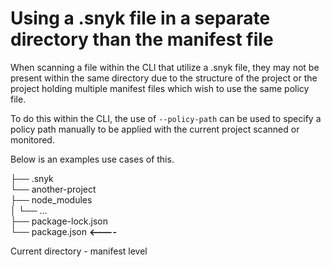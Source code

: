 # Using a .snyk file in a separate directory than the manifest file

When scanning a file within the CLI that utilize a .snyk file, they may not be present within the same directory due to the structure of the project or the project holding multiple manifest files which wish to use the same policy file.

To do this within the CLI, the use of `--policy-path` can be used to specify a policy path manually to be  applied with the current project scanned or monitored. 

Below is an examples use cases of this.

├── .snyk   
└── another-project  
    ├── node\_modules  
    │  └── ...  
    ├── package-lock.json  
    └── package.json **&lt;----**

Current directory - manifest level

